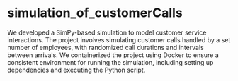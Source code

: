 # simulation_of_customerCalls


We developed a SimPy-based simulation to model customer service interactions. The project involves simulating customer calls handled by a set number of employees, with randomized call durations and intervals between arrivals. We containerized the project using Docker to ensure a consistent environment for running the simulation, including setting up dependencies and executing the Python script.

